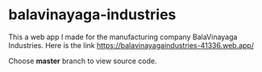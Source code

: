 # balavinayaga-industries
This a web app I made for the manufacturing company BalaVinayaga Industries.
Here is the link https://balavinayagaindustries-41336.web.app/

Choose **master** branch to view source code.
